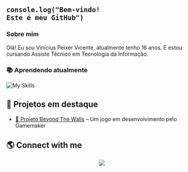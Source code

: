 ## <code>console.log("Bem-vindo! Este é meu GitHub")</code>

### Sobre mim
Olá! Eu sou Vinícius Peixer Vicente, atualmente tenho 16 anos. E estou cursando Assiste Técnico em Tecnologia da Informação.

### 📚 Aprendendo atualmente

![My Skills](https://skillicons.dev/icons?i=java,js,html,css,vscode,git,github,arduino)

## 📂 Projetos em destaque 

- [📌 Projeto Beyond The Walls](#) – Um jogo em desenvolvimento pelo Gamemaker  

## 🌎 Connect with me
<p align="center">
  <a href="mailto:vinicius.peixer.vicente@gmail.com">
    <img src="https://img.shields.io/badge/-Gmail-D14836?style=for-the-badge&logo=gmail&logoColor=white" />
  </a>
  

